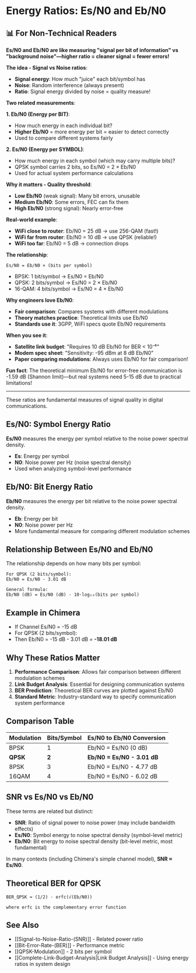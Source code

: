 # Energy Ratios: Es/N0 and Eb/N0

## 📊 For Non-Technical Readers

**Es/N0 and Eb/N0 are like measuring "signal per bit of information" vs "background noise"—higher ratio = cleaner signal = fewer errors!**

**The idea - Signal vs Noise ratios**:
- **Signal energy**: How much "juice" each bit/symbol has
- **Noise**: Random interference (always present)
- **Ratio**: Signal energy divided by noise = quality measure!

**Two related measurements**:

**1. Eb/N0 (Energy per BIT)**:
- How much energy in each individual bit?
- **Higher Eb/N0** = more energy per bit = easier to detect correctly
- Used to compare different systems fairly

**2. Es/N0 (Energy per SYMBOL)**:
- How much energy in each symbol (which may carry multiple bits)?
- QPSK symbol carries 2 bits, so Es/N0 = 2 × Eb/N0
- Used for actual system performance calculations

**Why it matters - Quality threshold**:
- **Low Eb/N0** (weak signal): Many bit errors, unusable
- **Medium Eb/N0**: Some errors, FEC can fix them
- **High Eb/N0** (strong signal): Nearly error-free

**Real-world example**:
- **WiFi close to router**: Eb/N0 = 25 dB → use 256-QAM (fast!)
- **WiFi far from router**: Eb/N0 = 10 dB → use QPSK (reliable!)
- **WiFi too far**: Eb/N0 = 5 dB → connection drops

**The relationship**:
```
Es/N0 = Eb/N0 × (bits per symbol)
```
- BPSK: 1 bit/symbol → Es/N0 = Eb/N0
- QPSK: 2 bits/symbol → Es/N0 = 2 × Eb/N0
- 16-QAM: 4 bits/symbol → Es/N0 = 4 × Eb/N0

**Why engineers love Eb/N0**:
- **Fair comparison**: Compares systems with different modulations
- **Theory matches practice**: Theoretical limits use Eb/N0
- **Standards use it**: 3GPP, WiFi specs quote Eb/N0 requirements

**When you see it**:
- **Satellite link budget**: "Requires 10 dB Eb/N0 for BER < 10⁻⁶"
- **Modem spec sheet**: "Sensitivity: -95 dBm at 8 dB Eb/N0"
- **Paper comparing modulations**: Always uses Eb/N0 for fair comparison!

**Fun fact**: The theoretical minimum Eb/N0 for error-free communication is -1.59 dB (Shannon limit)—but real systems need 5-15 dB due to practical limitations!

---

These ratios are fundamental measures of signal quality in digital communications.

## Es/N0: Symbol Energy Ratio

**Es/N0** measures the energy per symbol relative to the noise power spectral density.

- **Es**: Energy per symbol
- **N0**: Noise power per Hz (noise spectral density)
- Used when analyzing symbol-level performance

## Eb/N0: Bit Energy Ratio

**Eb/N0** measures the energy per bit relative to the noise power spectral density.

- **Eb**: Energy per bit  
- **N0**: Noise power per Hz
- More fundamental measure for comparing different modulation schemes

## Relationship Between Es/N0 and Eb/N0

The relationship depends on how many bits per symbol:

```
For QPSK (2 bits/symbol):
Eb/N0 = Es/N0 - 3.01 dB

General formula:
Eb/N0 (dB) = Es/N0 (dB) - 10·log₁₀(bits per symbol)
```

## Example in Chimera

- If Channel Es/N0 = -15 dB
- For QPSK (2 bits/symbol):
- Then Eb/N0 = -15 dB - 3.01 dB = **-18.01 dB**

## Why These Ratios Matter

1. **Performance Comparison**: Allows fair comparison between different modulation schemes
2. **Link Budget Analysis**: Essential for designing communication systems
3. **BER Prediction**: Theoretical BER curves are plotted against Eb/N0
4. **Standard Metric**: Industry-standard way to specify communication system performance

## Comparison Table

| Modulation | Bits/Symbol | Es/N0 to Eb/N0 Conversion |
|------------|-------------|---------------------------|
| BPSK       | 1           | Eb/N0 = Es/N0 (0 dB) |
| **QPSK**   | **2**       | **Eb/N0 = Es/N0 - 3.01 dB** |
| 8PSK       | 3           | Eb/N0 = Es/N0 - 4.77 dB |
| 16QAM      | 4           | Eb/N0 = Es/N0 - 6.02 dB |

## SNR vs Es/N0 vs Eb/N0

These terms are related but distinct:

- **SNR**: Ratio of signal power to noise power (may include bandwidth effects)
- **Es/N0**: Symbol energy to noise spectral density (symbol-level metric)
- **Eb/N0**: Bit energy to noise spectral density (bit-level metric, most fundamental)

In many contexts (including Chimera's simple channel model), **SNR ≈ Es/N0**.

## Theoretical BER for QPSK

```
BER_QPSK ≈ (1/2) · erfc(√(Eb/N0))

where erfc is the complementary error function
```

## See Also

- [[Signal-to-Noise-Ratio-(SNR)]] - Related power ratio
- [[Bit-Error-Rate-(BER)]] - Performance metric
- [[QPSK-Modulation]] - 2 bits per symbol
- [[Complete-Link-Budget-Analysis|Link Budget Analysis]] - Using energy ratios in system design

